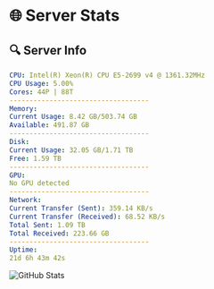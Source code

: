 # 🌐 Server Stats
## 🔍 Server Info
```yaml
CPU: Intel(R) Xeon(R) CPU E5-2699 v4 @ 1361.32MHz
CPU Usage: 5.00%
Cores: 44P | 88T
-----------------------------------
Memory:
Current Usage: 8.42 GB/503.74 GB
Available: 491.87 GB
-----------------------------------
Disk:
Current Usage: 32.05 GB/1.71 TB
Free: 1.59 TB
-----------------------------------
GPU:
No GPU detected
-----------------------------------
Network:
Current Transfer (Sent): 359.14 KB/s
Current Transfer (Received): 68.52 KB/s
Total Sent: 1.09 TB
Total Received: 223.66 GB
-----------------------------------
Uptime:
21d 6h 43m 42s
```
![GitHub Stats](https://img.shields.io/badge/Updated-2025-05-10_23:52:30-blue)